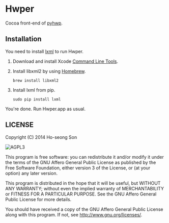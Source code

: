 # Hwper

Cocoa front-end of [pyhwp](https://github.com/mete0r/pyhwp).

## Installation

You need to install [lxml](http://lxml.de/) to run Hwper.


1. Download and install Xcode [Command Line Tools](https://developer.apple.com/downloads/index.action).
2. Install libxml2 by using [Homebrew](http://brew.sh).

	`brew install libxml2`
3. Install lxml from pip.

	`sudo pip install lxml`

You're done. Run Hwper.app as usual.

## LICENSE

Copyright (C) 2014 Ho-seong Son

![AGPL3](http://www.gnu.org/graphics/agplv3-155x51.png)

This program is free software: you can redistribute it and/or modify
it under the terms of the GNU Affero General Public License as published by
the Free Software Foundation, either version 3 of the License, or
(at your option) any later version.

This program is distributed in the hope that it will be useful,
but WITHOUT ANY WARRANTY; without even the implied warranty of
MERCHANTABILITY or FITNESS FOR A PARTICULAR PURPOSE.  See the
GNU Affero General Public License for more details.

You should have received a copy of the GNU Affero General Public License
along with this program.  If not, see <http://www.gnu.org/licenses/>.
